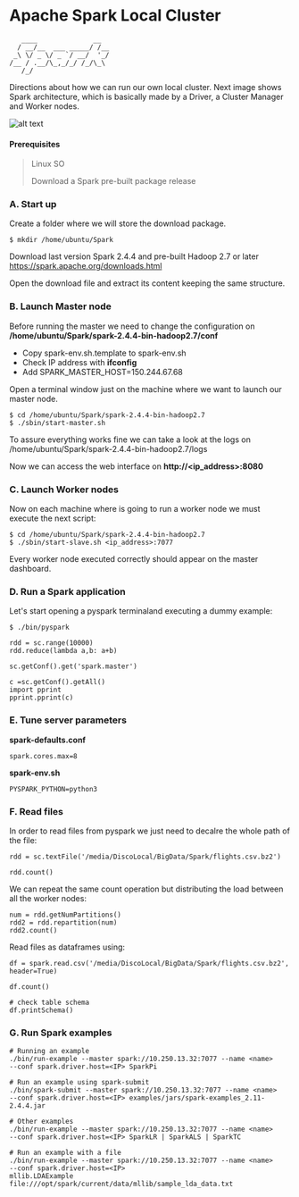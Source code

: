 
# Apache Spark Local Cluster

       ____              __
      / __/__  ___ _____/ /__
     _\ \/ _ \/ _ `/ __/  '_/
    /__ / .__/\_,_/_/ /_/\_\   
       /_/



Directions about how we can run our own local cluster. Next image shows Spark architecture, which is basically made by a Driver, a Cluster Manager and Worker nodes.

![alt text](https://1.bp.blogspot.com/-c5-B-T9ABK4/XAK0709gIWI/AAAAAAAABB8/OvjFJC15e74DoWxJQLliUrskUSbH18aPACEwYBhgL/s1600/pic4.PNG)

<h4>Prerequisites</h4>

> Linux SO
> 
> Download a Spark pre-built package release 


### A. Start up

Create a folder where we will store the download package.

    $ mkdir /home/ubuntu/Spark

Download last version Spark 2.4.4 and pre-built Hadoop 2.7 or later
https://spark.apache.org/downloads.html 

Open the download file and extract its content keeping the same structure.

### B. Launch Master node

Before running the master we need to change the configuration on <b>/home/ubuntu/Spark/spark-2.4.4-bin-hadoop2.7/conf</b>

- Copy spark-env.sh.template to spark-env.sh
- Check IP address with <b>ifconfig</b>
- Add SPARK_MASTER_HOST=150.244.67.68

Open a terminal window just on the machine where we want to launch our master node.

    $ cd /home/ubuntu/Spark/spark-2.4.4-bin-hadoop2.7
    $ ./sbin/start-master.sh

To assure everything works fine we can take a look at the logs on </b>/home/ubuntu/Spark/spark-2.4.4-bin-hadoop2.7/logs</b>

Now we can access the web interface on <b>http://<ip_address>:8080</b>

### C. Launch Worker nodes

Now on each machine where is going to run a worker node we must execute the next script:

    $ cd /home/ubuntu/Spark/spark-2.4.4-bin-hadoop2.7
    $ ./sbin/start-slave.sh <ip_address>:7077

Every worker node executed correctly should appear on the master dashboard.

### D. Run a Spark application

Let's start opening a pyspark terminaland executing a dummy example:

    $ ./bin/pyspark

    rdd = sc.range(10000)
    rdd.reduce(lambda a,b: a+b)

    sc.getConf().get('spark.master')

    c =sc.getConf().getAll()
    import pprint
    pprint.pprint(c)


### E. Tune server parameters

<b>spark-defaults.conf</b>

    spark.cores.max=8

<b>spark-env.sh</b>

    PYSPARK_PYTHON=python3

### F. Read files

In order to read files from pyspark we just need to decalre the whole path of the file:

    rdd = sc.textFile('/media/DiscoLocal/BigData/Spark/flights.csv.bz2')

    rdd.count()

We can repeat the same count operation but distributing the load between all the worker nodes:

    num = rdd.getNumPartitions()
    rdd2 = rdd.repartition(num)
    rdd2.count()

Read files as dataframes using:

    df = spark.read.csv('/media/DiscoLocal/BigData/Spark/flights.csv.bz2',
    header=True)
    
    df.count()

    # check table schema
    df.printSchema()

### G. Run Spark examples

    # Running an example
    ./bin/run-example --master spark://10.250.13.32:7077 --name <name> 
    --conf spark.driver.host=<IP> SparkPi

    # Run an example using spark-submit
    ./bin/spark-submit --master spark://10.250.13.32:7077 --name <name>
    --conf spark.driver.host=<IP> examples/jars/spark-examples_2.11-2.4.4.jar

    # Other examples
    ./bin/run-example --master spark://10.250.13.32:7077 --name <name>
    --conf spark.driver.host=<IP> SparkLR | SparkALS | SparkTC

    # Run an example with a file
    ./bin/run-example --master spark://10.250.13.32:7077 --name <name>
    --conf spark.driver.host=<IP>
    mllib.LDAExample file:///opt/spark/current/data/mllib/sample_lda_data.txt